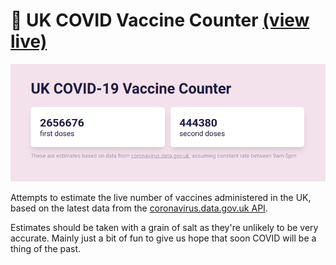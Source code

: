 # 💉 UK COVID Vaccine Counter [(view live)](https://adamjones.me/uk-covid-vaccine-counter/)

![Screenshot of vaccine counts](screenshot.png)

Attempts to estimate the live number of vaccines administered in the UK, based on the latest data from the [coronavirus.data.gov.uk API](https://coronavirus.data.gov.uk/).

Estimates should be taken with a grain of salt as they're unlikely to be very accurate. Mainly just a bit of fun to give us hope that soon COVID will be a thing of the past.
